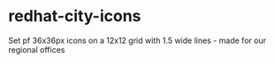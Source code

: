 # redhat-city-icons
Set pf 36x36px icons on a 12x12 grid with 1.5 wide lines - made for our regional offices 
